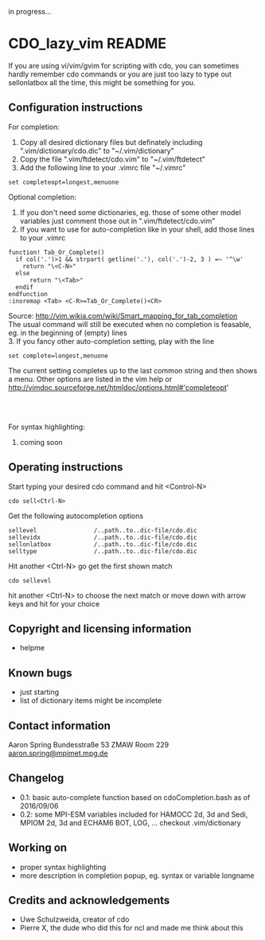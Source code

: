 in progress...

CDO_lazy_vim README
===================

If you are using vi/vim/gvim for scripting with cdo, you can sometimes hardly remember cdo commands or you are just too lazy to type out sellonlatbox all the time, this might be something for you.

Configuration instructions
--------------------------
For completion: <br>
1. Copy all desired dictionary files but definately including ".vim/dictionary/cdo.dic" to "~/.vim/dictionary" <br>
2. Copy the file ".vim/ftdetect/cdo.vim" to "~/.vim/ftdetect" <br>
3. Add the following line to your .vimrc file "~/.vimrc" <br>
```
set completeopt=longest,menuone
```

Optional completion: <br>
1. If you don't need some dictionaries, eg. those of some other model variables just comment those out in ".vim/ftdetect/cdo.vim" <br>
2. If you want to use <Tab> for auto-completion like in your shell, add those lines to your .vimrc <br>
```
function! Tab_Or_Complete()
  if col('.')>1 && strpart( getline('.'), col('.')-2, 3 ) =~ '^\w'
    return "\<C-N>"
  else
      return "\<Tab>"
  endif
endfunction
:inoremap <Tab> <C-R>=Tab_Or_Complete()<CR>
```
Source: http://vim.wikia.com/wiki/Smart_mapping_for_tab_completion <br>
The usual <Tab> command will still be executed when no completion is feasable, eg. in the beginning of (empty) lines <br>
3. If you fancy other auto-completion setting, play with the line
```
set complete=longest,menuone
```
The current setting completes up to the last common string and then shows a menu. Other options are listed in the vim help or http://vimdoc.sourceforge.net/htmldoc/options.html#'completeopt' <br>

<br><br>

For syntax highlighting: <br>
1. coming soon <br>


Operating instructions
----------------------
Start typing your desired cdo command and hit &lt;Control-N>
```
cdo sell<Ctrl-N>
```
Get the following autocompletion options 
```
sellevel                /..path..to..dic-file/cdo.dic
sellevidx               /..path..to..dic-file/cdo.dic
sellonlatbox            /..path..to..dic-file/cdo.dic
selltype                /..path..to..dic-file/cdo.dic
```
Hit another &lt;Ctrl-N> go get the first shown match
```
cdo sellevel
```
hit another &lt;Ctrl-N> to choose the next match or move down with arrow keys and hit <Enter> for your choice 



Copyright and licensing information
-----------------------------------
* helpme

Known bugs
----------
* just starting
* list of dictionary items might be incomplete

Contact information
-------------------
Aaron Spring
Bundesstraße 53
ZMAW Room 229
aaron.spring@mpimet.mpg.de


Changelog
---------
* 0.1: basic auto-complete function based on cdoCompletion.bash as of 2016/09/06
* 0.2: some MPI-ESM variables included for HAMOCC 2d, 3d and Sedi, MPIOM 2d, 3d and ECHAM6 BOT, LOG, ... checkout .vim/dictionary

Working on
----------
* proper syntax highlighting
* more description in completion popup, eg. syntax or variable longname

Credits and acknowledgements
----------------------------
* Uwe Schulzweida, creator of cdo
* Pierre X, the dude who did this for ncl and made me think about this 


